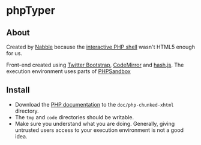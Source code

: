 phpTyper
========

About
-----

Created by [Nabble](http://nabble.nl) because the [interactive PHP shell](http://php.net/manual/en/features.commandline.interactive.php) wasn't HTML5 enough for us.

Front-end created using [Twitter Bootstrap](http://twitter.github.com/bootstrap/), [CodeMirror](http://codemirror.net/) and [hash.js](http://jonnystromberg.com/hash-js). The execution environment uses parts of [PHPSandbox](https://github.com/fregster/PHPSandbox)

Install
-------

 - Download the [PHP documentation](http://www.php.net/download-docs.php) to the `doc/php-chunked-xhtml` directory.
 - The `tmp` and `code` directories should be writable.
 - Make sure you understand what you are doing. Generally, giving untrusted users access to your execution environment is not a good idea.
